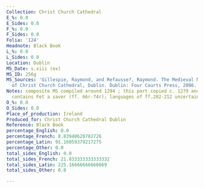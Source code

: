```yaml
---
Collection: Christ Church Cathedral
E_%: 0.0
E_Sides: 0.0
F_%: 0.0
F_Sides: 0.0
Folia: '124'
Headnote: Black Book
L_%: 0.0
L_Sides: 0.0
Location: Dublin
MS_Date: s.xiii (ex)
MS_ID: 256g
MS_Sources: 'Gillespie, Raymond, and Refausse?, Raymond. The Medieval Manuscripts
  of Christ Church Cathedral, Dublin. Dublin: Four Courts Press, 2006.'
Notes: composite MS compiled around 1294 ; this part copied c. 1279 and 1284; MS also
  contains Fet a saver (ff. 66r-74r); languages of ff.202-212 uncertain
O_%: 0.0
O_Sides: 0.0
Place_of_production: Ireland
Produced_for: Christ Church Cathedral Dublin
Reference: Black Book
percentage_English: 0.0
percentage_French: 8.83940620782726
percentage_Latin: 91.16059379217275
percentage_Other: 0.0
total_sides_English: 0.0
total_sides_French: 21.833333333333332
total_sides_Latin: 225.16666666666669
total_sides_Other: 0.0

---
```

